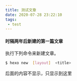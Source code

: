 ```yaml
---
title: 测试文章
date: 2020-07-28 23:22:10
tags:
 - test
---
```

#### 时隔两年后新建的第一篇文章
执行下列命令来新建文章。
```bash
$ hexo new  [layout]  <title>
```
<!--more-->
后面的内容不显示，只显示到<!--more-->这里